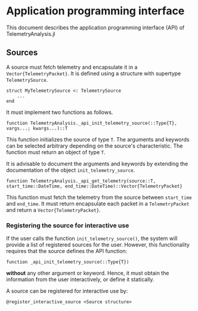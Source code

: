Application programming interface
=================================

This document describes the application programming interface (API) of
TelemetryAnalysis.jl

## Sources

A source must fetch telemetry and encapsulate it in a `Vector{TelemetryPacket}`.
It is defined using a structure with supertype `TelemetrySource`.

```
struct MyTelemetrySource <: TelemetrySource
    ...
end
```

It must implement two functions as follows.

```
function TelemetryAnalysis._api_init_telemetry_source(::Type{T}, vargs...; kwargs...)::T
```

This function initializes the source of type `T`. The arguments and keywords can
be selected arbitrary depending on the source's characteristic. The function
must return an object of type `T`.

It is advisable to document the arguments and keywords by extending the
documentation of the object `init_telemetry_source`.

```
function TelemetryAnalysis._api_get_telemetry(source::T, start_time::DateTime, end_time::DateTime)::Vector{TelemetryPacket}
```

This function must fetch the telemetry from the source between `start_time` and
`end_time`. It must return encapsulate each packet in a `TelemetryPacket` and
return a `Vector{TelemetryPacket}`.

### Registering the source for interactive use

If the user calls the function `init_telemetry_source()`, the system will
provide a list of registered sources for the user. However, this functionality
requires that the source defines the API function:

```
function _api_init_telemetry_source(::Type{T})
```

**without** any other argument or keyword. Hence, it must obtain the information
from the user interactively, or define it statically.

A source can be registered for interactive use by:

```
@register_interactive_source <Source structure>
```
